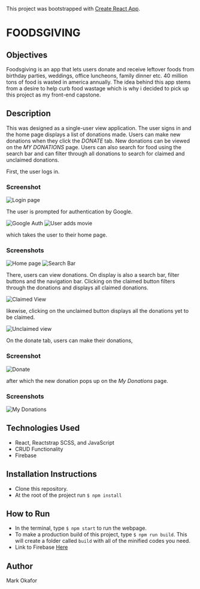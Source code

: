 This project was bootstrapped with [Create React App](https://github.com/facebook/create-react-app).

<!-- ## Available Scripts

In the project directory, you can run:

### `npm start`

Runs the app in the development mode.<br>
Open [http://localhost:3000](http://localhost:3000) to view it in the browser.

The page will reload if you make edits.<br>
You will also see any lint errors in the console.

### `npm test`

Launches the test runner in the interactive watch mode.<br>
See the section about [running tests](https://facebook.github.io/create-react-app/docs/running-tests) for more information.

### `npm run build`

Builds the app for production to the `build` folder.<br>
It correctly bundles React in production mode and optimizes the build for the best performance.

The build is minified and the filenames include the hashes.<br>
Your app is ready to be deployed!

See the section about [deployment](https://facebook.github.io/create-react-app/docs/deployment) for more information.

### `npm run eject`

**Note: this is a one-way operation. Once you `eject`, you can’t go back!**

If you aren’t satisfied with the build tool and configuration choices, you can `eject` at any time. This command will remove the single build dependency from your project.

Instead, it will copy all the configuration files and the transitive dependencies (Webpack, Babel, ESLint, etc) right into your project so you have full control over them. All of the commands except `eject` will still work, but they will point to the copied scripts so you can tweak them. At this point you’re on your own.

You don’t have to ever use `eject`. The curated feature set is suitable for small and middle deployments, and you shouldn’t feel obligated to use this feature. However we understand that this tool wouldn’t be useful if you couldn’t customize it when you are ready for it.

## Learn More

You can learn more in the [Create React App documentation](https://facebook.github.io/create-react-app/docs/getting-started).

To learn React, check out the [React documentation](https://reactjs.org/).

### Code Splitting

This section has moved here: https://facebook.github.io/create-react-app/docs/code-splitting

### Analyzing the Bundle Size

This section has moved here: https://facebook.github.io/create-react-app/docs/analyzing-the-bundle-size

### Making a Progressive Web App

This section has moved here: https://facebook.github.io/create-react-app/docs/making-a-progressive-web-app

### Advanced Configuration

This section has moved here: https://facebook.github.io/create-react-app/docs/advanced-configuration

### Deployment

This section has moved here: https://facebook.github.io/create-react-app/docs/deployment

### `npm run build` fails to minify

This section has moved here: https://facebook.github.io/create-react-app/docs/troubleshooting#npm-run-build-fails-to-minify -->

# FOODSGIVING
## Objectives
Foodsgiving is an app that lets users donate and receive leftover foods from birthday parties, weddings, office luncheons, family dinner etc. 40 million tons of food is wasted in america annually. The idea behind this app stems from a desire to help curb food wastage which is why i decided to pick up this project as my front-end capstone.
## Description
This was designed as a single-user view application. The user signs in and the home page displays a list of donations made. Users can make new donations when they click the *DONATE* tab. New donations can be viewed on the *MY DONATIONS* page. Users can also search for food using the search bar and can filter through all donations to search for claimed and unclaimed donations.

First, the user logs in.

### Screenshot
![Login page](https://raw.githubusercontent.com/okaformark/front-end-capstone/master/src/helpers/screeshots/loginPage.png)

The user is prompted for authentication by Google.

![Google Auth](https://raw.githubusercontent.com/okaformark/front-end-capstone/master/src/helpers/screeshots/googleAuth.PNG)
![User adds movie](https://raw.githubusercontent.com/okaformark/movie-history/master/src/images/addsMovie.PNG)

which takes the user to their home page.

### Screenshots
![Home page](https://raw.githubusercontent.com/okaformark/front-end-capstone/master/src/helpers/screeshots/homePage.png)
![Search Bar](https://raw.githubusercontent.com/okaformark/front-end-capstone/master/src/helpers/screeshots/searchBar.png)

There, users can view donations. On display is also a search bar, filter buttons and the navigation bar.
Clicking on the claimed button filters through the donations and displays all claimed donations.

![Claimed View](https://raw.githubusercontent.com/okaformark/front-end-capstone/master/src/helpers/screeshots/claimedView.png)

likewise, clicking on the unclaimed button displays all the donations yet to be claimed.

![Unclaimed view](https://raw.githubusercontent.com/okaformark/front-end-capstone/master/src/helpers/screeshots/unclaimedView.png)


On the donate tab, users can make their donations,

### Screenshot
![Donate](https://raw.githubusercontent.com/okaformark/front-end-capstone/master/src/helpers/screeshots/donatePage.png)

after which the new donation pops up on the *My Donations* page.

 ### Screenshots
 ![My Donations](https://raw.githubusercontent.com/okaformark/front-end-capstone/master/src/helpers/screeshots/myDonationsPage.png)

## Technologies Used
- React, Reactstrap SCSS, and JavaScript
- CRUD Functionality
- Firebase

## Installation Instructions
- Clone this repository.
- At the root of the project run ```$ npm install```

## How to Run
- In the terminal, type ```$ npm start``` to run the webpage. 
- To make a production build of this project, type ```$ npm run build```. This will create a folder called ```build``` with all of the minified codes you need.
- Link to Firebase [Here](https://front-end-capstone-e5ec4.firebaseapp.com/)

## Author 
Mark Okafor
